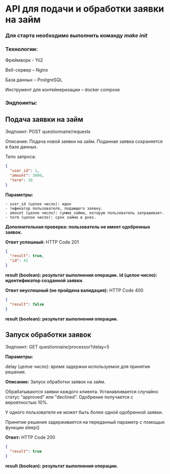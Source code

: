 <h1>API для подачи и обработки заявки на займ</h1>
<h3>Для старта необходимо выполнить команду <i>make init</i></h3>
<h3>Технологии:</h3>
<p>Фреймворк - Yii2</p>
<p>Веб-сервер – Nginx</p>
<p>База данных – PostgreSQL</p>
<p>Инструмент для контейнеризации – docker compose </p>

<h3>Эндпоинты:</h3>
<h2>Подача заявки на займ</h2>
<p>Эндпоинт: POST questionnaire/requests</p>
<p>Описание: Подача новой заявки на займ. Поданная заявка сохраняется в базе данных.</p>
<p>Тело запроса:</p>

```json
{
  "user_id": 1,
  "amount": 3000,
  "term": 30
}
   ```

<b>Параметры:</b>

    - user_id (целое число): иден
    - тификатор пользователя, подающего заявку.
    - amount (целое число): сумма займа, которую пользователь запрашивает.
    - term (целое число): срок займа в днях.

<b>Дополнительная проверка: пользователь не имеет одобренных заявок.</b>

<b>Ответ успешный:</b>
HTTP Code 201

```json
{
  "result": true,
  "id": 42
}
```

<b>result (boolean): результат выполнения операции.</b>
<b>id (целое число): идентификатор созданной заявки.</b>

<b>Ответ неуспешный (не пройдена валидация):</b>
HTTP Code 400

```json
{
  "result": false
}
```

<b>result (boolean): результат выполнения операции.</b>

<h2>Запуск обработки заявок</h2>
<p>Эндпоинт: GET questionnaire/processor?delay=5</p>
<p><b>Параметры:</b></p>
<p>delay (целое число): время задержки используемое для принятия решения.</p>
<p><b>Описание:</b> Запуск обработки заявок на займ.</p>

<p>Обрабатываются заявки каждого клиента. 
   Устанавливается случайно статус “approved” или ”declined”. 
   Одобрение получается с вероятностью 10%.</p>
<p>У одного пользователя не может быть более одной одобренной заявки.</p>
<p>Принятие решения задерживается на переданный параметр с помощью функции sleep()</p>

<b>Ответ:</b>
HTTP Code 200

```json
{
  "result": true
}
```

<b>result (boolean): результат выполнения операции.</b>

